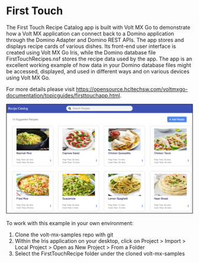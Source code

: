 # First Touch
The First Touch Recipe Catalog app is built with Volt MX Go to demonstrate how a Volt MX application can connect back to a Domino application through the Domino Adapter and Domino REST APIs.   The app stores and displays recipe cards of various dishes. Its front-end user interface is created using Volt MX Go Iris, while the Domino database file FirstTouchRecipes.nsf stores the recipe data used by the app. The app is an excellent working example of how data in your Domino database files might be accessed, displayed, and used in different ways and on various devices using Volt MX Go.

For more details please visit https://opensource.hcltechsw.com/voltmxgo-documentation/topicguides/firsttouchapp.html.


![recipe tile](./images/ftrecipeapp.png)

To work with this example in your own environment:
 1) Clone the volt-mx-samples repo with git
 2) Within the Iris application on your desktop, click on Project > Import > Local Project > Open as New Project > From a Folder
 3) Select the FirstTouchRecipe folder under the cloned volt-mx-samples